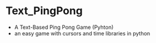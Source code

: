 # Text_PingPong
* A Text-Based Ping Pong Game (Pyhton)
* an easy game with cursors and time libraries in python
